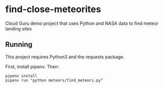 # find-close-meteorites
Cloud Guru demo project that uses Python and NASA data to find meteor landing sites

## Running

This project requires Python3 and the requests package.

First, install pipenv. Then:

```
pipenv install
pipenv run "python meteors/find_meteors.py"
```
